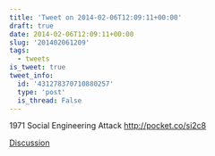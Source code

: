 ```yaml
---
title: 'Tweet on 2014-02-06T12:09:11+00:00'
draft: true
date: 2014-02-06T12:09:11+00:00
slug: '201402061209'
tags:
  - tweets
is_tweet: true
tweet_info:
  id: '431278370710880257'
  type: 'post'
  is_thread: False
---
```




1971 Social Engineering Attack <http://pocket.co/si2c8>

[Discussion](https://x.com/sytelus/status/431278370710880257)
